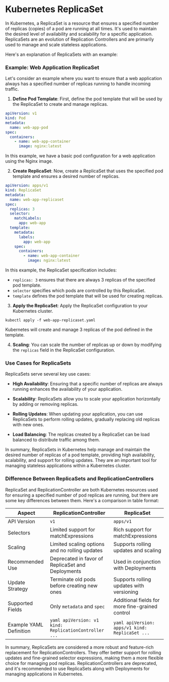 # Kubernetes ReplicaSet

In Kubernetes, a ReplicaSet is a resource that ensures a specified number of replicas (copies) of a pod are running at all times. It's used to maintain the desired level of availability and scalability for a specific application. ReplicaSets are an evolution of Replication Controllers and are primarily used to manage and scale stateless applications.

Here's an explanation of ReplicaSets with an example:

### Example: Web Application ReplicaSet

Let's consider an example where you want to ensure that a web application always has a specified number of replicas running to handle incoming traffic.

1. **Define Pod Template**: First, define the pod template that will be used by the ReplicaSet to create and manage replicas.

```yaml
apiVersion: v1
kind: Pod
metadata:
  name: web-app-pod
spec:
  containers:
    - name: web-app-container
      image: nginx:latest
```

In this example, we have a basic pod configuration for a web application using the Nginx image.

2. **Create ReplicaSet**: Now, create a ReplicaSet that uses the specified pod template and ensures a desired number of replicas.

```yaml
apiVersion: apps/v1
kind: ReplicaSet
metadata:
  name: web-app-replicaset
spec:
  replicas: 3
  selector:
    matchLabels:
      app: web-app
  template:
    metadata:
      labels:
        app: web-app
    spec:
      containers:
        - name: web-app-container
          image: nginx:latest
```

In this example, the ReplicaSet specification includes:

- `replicas: 3` ensures that there are always 3 replicas of the specified pod template.
- `selector` specifies which pods are controlled by this ReplicaSet.
- `template` defines the pod template that will be used for creating replicas.

3. **Apply the ReplicaSet**: Apply the ReplicaSet configuration to your Kubernetes cluster.

```shell
kubectl apply -f web-app-replicaset.yaml
```

Kubernetes will create and manage 3 replicas of the pod defined in the template.

4. **Scaling**: You can scale the number of replicas up or down by modifying the `replicas` field in the ReplicaSet configuration.

### Use Cases for ReplicaSets

ReplicaSets serve several key use cases:

- **High Availability**: Ensuring that a specific number of replicas are always running enhances the availability of your application.

- **Scalability**: ReplicaSets allow you to scale your application horizontally by adding or removing replicas.

- **Rolling Updates**: When updating your application, you can use ReplicaSets to perform rolling updates, gradually replacing old replicas with new ones.

- **Load Balancing**: The replicas created by a ReplicaSet can be load balanced to distribute traffic among them.

In summary, ReplicaSets in Kubernetes help manage and maintain the desired number of replicas of a pod template, providing high availability, scalability, and support for rolling updates. They are an important tool for managing stateless applications within a Kubernetes cluster.

### Difference Between ReplicaSets and ReplicationControllers

ReplicaSet and ReplicationController are both Kubernetes resources used for ensuring a specified number of pod replicas are running, but there are some key differences between them. Here's a comparison in table format:

| Aspect                  | ReplicationController                                  | ReplicaSet                                       |
| ----------------------- | ------------------------------------------------------ | ------------------------------------------------ |
| API Version             | `v1`                                                   | `apps/v1`                                        |
| Selectors               | Limited support for matchExpressions                   | Rich support for matchExpressions                |
| Scaling                 | Limited scaling options and no rolling updates         | Supports rolling updates and scaling             |
| Recommended Use         | Deprecated in favor of ReplicaSet and Deployments      | Used in conjunction with Deployments             |
| Update Strategy         | Terminate old pods before creating new ones            | Supports rolling updates with versioning         |
| Supported Fields        | Only `metadata` and `spec`                             | Additional fields for more fine-grained control  |
| Example YAML Definition | `yaml apiVersion: v1 kind: ReplicationController ... ` | `yaml apiVersion: apps/v1 kind: ReplicaSet ... ` |

In summary, ReplicaSets are considered a more robust and feature-rich replacement for ReplicationControllers. They offer better support for rolling updates and fine-grained selector expressions, making them a more flexible choice for managing pod replicas. ReplicationControllers are deprecated, and it's recommended to use ReplicaSets along with Deployments for managing applications in Kubernetes.
